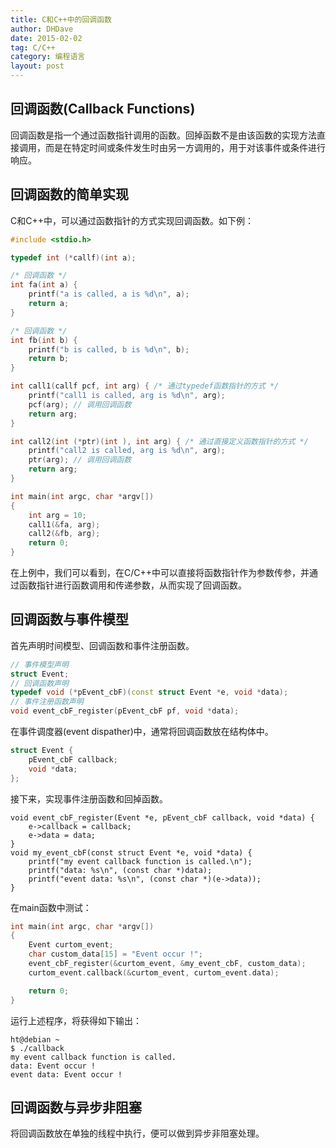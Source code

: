```yaml
---
title: C和C++中的回调函数
author: DHDave
date: 2015-02-02
tag: C/C++
category: 编程语言
layout: post
---
```


回调函数(Callback Functions)
----------------------------

回调函数是指一个通过函数指针调用的函数。回掉函数不是由该函数的实现方法直接调用，而是在特定时间或条件发生时由另一方调用的，用于对该事件或条件进行响应。

回调函数的简单实现
------------------

C和C++中，可以通过函数指针的方式实现回调函数。如下例：

<!--more-->

```cpp
#include <stdio.h>

typedef int (*callf)(int a);

/* 回调函数 */
int fa(int a) {
    printf("a is called, a is %d\n", a);
    return a;
}

/* 回调函数 */
int fb(int b) {
    printf("b is called, b is %d\n", b);
    return b;
}

int call1(callf pcf, int arg) { /* 通过typedef函数指针的方式 */
    printf("call1 is called, arg is %d\n", arg);
    pcf(arg); // 调用回调函数
    return arg;
}

int call2(int (*ptr)(int ), int arg) { /* 通过直接定义函数指针的方式 */
    printf("call2 is called, arg is %d\n", arg);
    ptr(arg); // 调用回调函数
    return arg;
}

int main(int argc, char *argv[])
{
    int arg = 10;
    call1(&fa, arg);
    call2(&fb, arg);
    return 0;
}
```

在上例中，我们可以看到，在C/C++中可以直接将函数指针作为参数传参，并通过函数指针进行函数调用和传递参数，从而实现了回调函数。

回调函数与事件模型
------------------

首先声明时间模型、回调函数和事件注册函数。

```cpp
// 事件模型声明
struct Event;
// 回调函数声明
typedef void (*pEvent_cbF)(const struct Event *e, void *data);
// 事件注册函数声明
void event_cbF_register(pEvent_cbF pf, void *data);
```

在事件调度器(event dispather)中，通常将回调函数放在结构体中。

```cpp
struct Event {
    pEvent_cbF callback;
    void *data;
};
```

接下来，实现事件注册函数和回掉函数。

```
void event_cbF_register(Event *e, pEvent_cbF callback, void *data) {
    e->callback = callback;
    e->data = data;
}
void my_event_cbF(const struct Event *e, void *data) {
    printf("my event callback function is called.\n");
    printf("data: %s\n", (const char *)data);
    printf("event data: %s\n", (const char *)(e->data));
}

```

在main函数中测试：

```cpp
int main(int argc, char *argv[])
{
    Event curtom_event;
    char custom_data[15] = "Event occur !";
    event_cbF_register(&curtom_event, &my_event_cbF, custom_data);
    curtom_event.callback(&curtom_event, curtom_event.data);

    return 0;
}
```

运行上述程序，将获得如下输出：

    ht@debian ~
    $ ./callback
    my event callback function is called.
    data: Event occur !
    event data: Event occur !

回调函数与异步非阻塞
---------------------

将回调函数放在单独的线程中执行，便可以做到异步非阻塞处理。




